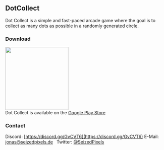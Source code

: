 ## DotCollect
Dot Collect is a simple and fast-paced arcade game where the goal is to collect as many dots as possible in a randomly generated circle.  
  
### Download
<a href="play.google.com/store/apps/details?id=de.seizedpixels.dotcollect"><img src="https://play.google.com/intl/en_us/badges/images/generic/en_badge_web_generic.png" width="200"></a>  
Dot Collect is available on the [Google Play Store](play.google.com/store/apps/details?id=de.seizedpixels.dotcollect)  

### Contact
Discord: [https://discord.gg/GvCVT6](https://discord.gg/GvCVT6)
E-Mail: [jonas@seizedpixels.de](mailto:jonas@seizedpixels.de)  
Twitter: [@SeizedPixels](https://twitter.com/SeizedPixels)  
